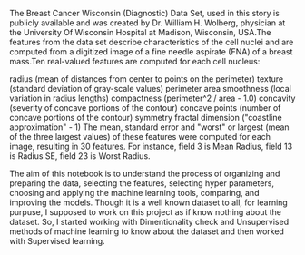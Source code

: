 The Breast Cancer Wisconsin (Diagnostic) Data Set, used in this story is publicly available and was created by Dr. William H. Wolberg, physician at the University Of Wisconsin Hospital at Madison, Wisconsin, USA.The features from the data set describe characteristics of the cell nuclei and are computed from a digitized image of a fine needle aspirate (FNA) of a breast mass.Ten real-valued features are computed for each cell nucleus:

radius (mean of distances from center to points on the perimeter)
texture (standard deviation of gray-scale values)
perimeter
area
smoothness (local variation in radius lengths)
compactness (perimeter^2 / area - 1.0)
concavity (severity of concave portions of the contour)
concave points (number of concave portions of the contour)
symmetry
fractal dimension ("coastline approximation" - 1)
The mean, standard error and "worst" or largest (mean of the three largest values) of these features were computed for each image, resulting in 30 features. For instance, field 3 is Mean Radius, field 13 is Radius SE, field 23 is Worst Radius.


The aim of this notebook is  to understand the process of organizing and preparing the data, selecting the features, selecting hyper parameters, choosing and applying the machine learning tools, comparing, and improving the models. Though it is a well known dataset to all, for learning purpuse, I supposed to work on this project as if know nothing about the dataset. So, I started working with Dimentionality check and Unsupervised methods of machine learning to know about the dataset and then worked with Supervised learning.
